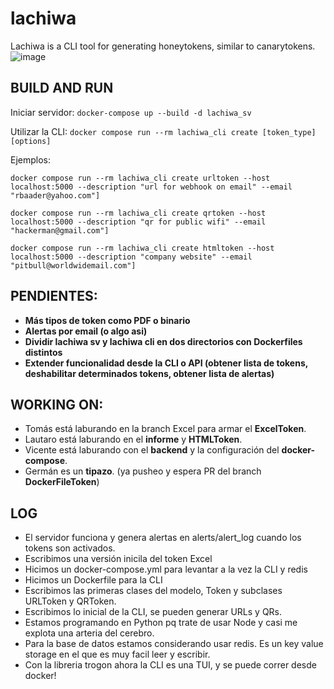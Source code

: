 # lachiwa
Lachiwa is a CLI tool for generating honeytokens, similar to canarytokens.
![image](https://github.com/vicentevieytes/lachiwa/assets/73846744/48ced5f0-e025-4a0e-9482-da2fc104279f)


## BUILD AND RUN

Iniciar servidor:
```docker-compose up --build -d lachiwa_sv```

Utilizar la CLI:
```docker compose run --rm lachiwa_cli create [token_type] [options]```

Ejemplos:
```
docker compose run --rm lachiwa_cli create urltoken --host localhost:5000 --description "url for webhook on email" --email "rbaader@yahoo.com"]
```
```
docker compose run --rm lachiwa_cli create qrtoken --host localhost:5000 --description "qr for public wifi" --email "hackerman@gmail.com"]
```
```
docker compose run --rm lachiwa_cli create htmltoken --host localhost:5000 --description "company website" --email "pitbull@worldwidemail.com"]
```


## PENDIENTES:
- **Más tipos de token como PDF o binario**
- **Alertas por email (o algo asi)**
- **Dividir lachiwa sv y lachiwa cli en dos directorios con Dockerfiles distintos**
- **Extender funcionalidad desde la CLI o API (obtener lista de tokens, deshabilitar determinados tokens, obtener lista de alertas)**

## WORKING ON:
- Tomás está laburando en la branch Excel para armar el **ExcelToken**.
- Lautaro está laburando en el **informe** y **HTMLToken**.
- Vicente está laburando con el **backend** y la configuración del **docker-compose**.
- Germán es un **tipazo**. (ya pusheo y espera PR del branch  **DockerFileToken**)

## LOG
- El servidor funciona y genera alertas en alerts/alert_log cuando los tokens son activados.
- Escribimos una versión inicila del token Excel
- Hicimos un docker-compose.yml para levantar a la vez la CLI y redis
- Hicimos un Dockerfile para la CLI 
- Escribimos las primeras clases del modelo, Token y subclases URLToken y QRToken.
- Escribimos lo inicial de la CLI, se pueden generar URLs y QRs. 
- Estamos programando en Python pq trate de usar Node y casi me explota una arteria del cerebro.
- Para la base de datos estamos considerando usar redis. Es un key value storage en el que es muy facil leer y escribir.
- Con la libreria trogon ahora la CLI es una TUI, y se puede correr desde docker!

